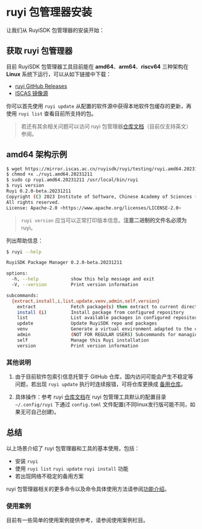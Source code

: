 # ruyi 包管理器安装

让我们从 RuyiSDK 包管理器的安装开始：

## 获取 ruyi 包管理器

目前 RuyiSDK 包管理器工具目前能在  **amd64**、**arm64**、**riscv64** 三种架构在 **Linux** 系统下运行，可以从如下链接中下载：

- [ruyi GitHub Releases](https://github.com/RuyiSDK/ruyi/releases/) 
- [ISCAS 镜像源](https://mirror.iscas.ac.cn/ruyisdk/ruyi/releases/)

你可以首先使用 `ruyi update` 从配置的软件源中获得本地软件包缓存的更新，再使用 `ruyi list` 查看目前所支持的包。

> 若还有其余相关问题可以访问 ruyi 包管理器[仓库文档](https://github.com/RuyiSDK/ruyi)（目前仅支持英文）参阅。

## amd64 架构示例

```bash
$ wget https://mirror.iscas.ac.cn/ruyisdk/ruyi/testing/ruyi.amd64.20231211
$ chmod +x ./ruyi.amd64.20231211
$ sudo cp ruyi.amd64.20231211 /usr/local/bin/ruyi
$ ruyi version
Ruyi 0.2.0-beta.20231211
Copyright (C) 2023 Institute of Software, Chinese Academy of Sciences (ISCAS).
All rights reserved.
License: Apache-2.0 <https://www.apache.org/licenses/LICENSE-2.0>
```

> ``ruyi version`` 应当可以正常打印版本信息。**注意二进制的文件名必须为** ruyi。

列出帮助信息：

```bash
$ ruyi --help

RuyiSDK Package Manager 0.2.0-beta.20231211

options:
  -h, --help            show this help message and exit
  -V, --version         Print version information

subcommands:
  {extract,install,i,list,update,venv,admin,self,version}
    extract             Fetch package(s) then extract to current directory
    install (i)         Install package from configured repository
    list                List available packages in configured repository
    update              Update RuyiSDK repo and packages
    venv                Generate a virtual environment adapted to the chosen toolchain and profile
    admin               (NOT FOR REGULAR USERS) Subcommands for managing Ruyi Repos
    self                Manage this Ruyi installation
    version             Print version information


```


### 其他说明

1. 由于目前软件包索引信息托管于 GitHub 仓库，国内访问可能会产生不稳定等问题，若出现 `ruyi update` 执行时连续报错，可将仓库更换成 [备用仓库](https://mirror.iscas.ac.cn/git/ruyisdk/packages-index.git)。

2. 具体操作：参考 ruyi [仓库文档](https://github.com/RuyiSDK/ruyi)在 ruyi 包管理工具默认的配置目录 `~/.config/ruyi` 下通过 `config.toml` 文件配置(不同linux发行版可能不同，如果无可自己创建)。

## 总结

以上场景介绍了 ruyi 包管理器和工具的基本使用，包括：
- 安装 `ruyi`
- 使用 `ruyi list` `ruyi update` `ruyi install` 功能
- 若出现网络不稳定的备用方案

ruyi 包管理器相关的更多命令以及命令具体使用方法请参阅[功能介绍](../Package-Manager/index.md)。

### 使用案例

目前有一些简单的使用案例提供参考，请参阅使用案例栏目。
